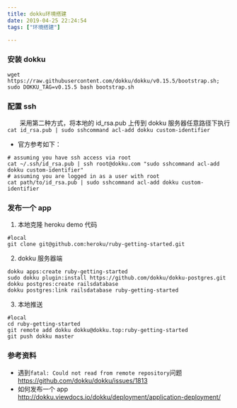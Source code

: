 ```yaml
---
title: dokku环境搭建
date: 2019-04-25 22:24:54
tags: ["环境搭建"]

---
```


### 安装 dokku

```shell
wget https://raw.githubusercontent.com/dokku/dokku/v0.15.5/bootstrap.sh;
sudo DOKKU_TAG=v0.15.5 bash bootstrap.sh
```

<!--more-->

### 配置 ssh

&emsp;&emsp;采用第二种方式，将本地的 id_rsa.pub 上传到 dokku 服务器任意路径下执行
`cat id_rsa.pub | sudo sshcommand acl-add dokku custom-identifier`

- 官方参考如下：

```
# assuming you have ssh access via root
cat ~/.ssh/id_rsa.pub | ssh root@dokku.com "sudo sshcommand acl-add dokku custom-identifier"
# assuming you are logged in as a user with root
cat path/to/id_rsa.pub | sudo sshcommand acl-add dokku custom-identifier
```

### 发布一个 app

1. 本地克隆 heroku demo 代码

```
#local
git clone git@github.com:heroku/ruby-getting-started.git
```

2. dokku 服务器端

```shell
dokku apps:create ruby-getting-started
sudo dokku plugin:install https://github.com/dokku/dokku-postgres.git
dokku postgres:create railsdatabase
dokku postgres:link railsdatabase ruby-getting-started
```

3. 本地推送

```shell
#local
cd ruby-getting-started
git remote add dokku dokku@dokku.top:ruby-getting-started
git push dokku master
```

### 参考资料

- 遇到`fatal: Could not read from remote repository`问题 https://github.com/dokku/dokku/issues/1813
- 如何发布一个 app http://dokku.viewdocs.io/dokku/deployment/application-deployment/
